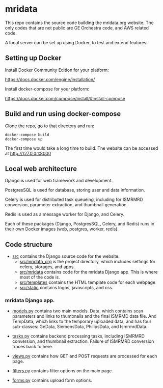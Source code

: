 # mridata

This repo contains the source code building the mridata.org website. The only codes that are not public are GE Orchestra code, and AWS related code.

A local server can be set up using Docker, to test and extend features.

## Setting up Docker

Install Docker Community Edition for your platform:

https://docs.docker.com/engine/installation/

Install docker-compose for your platform:

https://docs.docker.com/compose/install/#install-compose

## Build and run using docker-compose

Clone the repo, go to that directory and run:

	docker-compose build
	docker-compose up
	
The first time would take a long time to build.
The website can be accessed at http://127.0.0.1:8000

## Local web architecture

Django is used for web framework and development. 

PostgresSQL is used for database, storing user and data information. 

Celery is used for distributed task queueing, including for ISMRMRD conversion, parameter extraction, and thumbnail generation. 

Redis is used as a message worker for Django, and Celery.

Each of these packages (Django, PostgresSQL, Celery, and Redis) runs in their own Docker images (web, postgres, worker, redis). 

## Code structure

- [src](src) contains the Django source code for the website. 
	- [src/mridata_org](src/mridata_org) is the project directory, which includes settings for celery, storages, and apps.
	- [src/mridata](src/mridata) contains code for the mridata Django app. This is where most of the code is.
	- [src/templates](src/templates) contains the HTML template code for each webpage.
	- [src/static](src/static) contains logos, javascripts, and css.

### mridata Django app.

- [models.py](src/mridata/models.py) contains two main models. Data, which contains scan parameters and links to thumbnails and the final ISMRMD data file. And TempData, which links to the temporary uploaded data, and has four sub-classes: GeData, SiemensData, PhilipsData, and IsmrmrdData.

- [tasks.py](src/mridata/tasks.py) contains backend processing tasks, including ISMRMRD conversion, and thumbnail extraction. Failure of ISMRMRD conversion traces back to here.

- [views.py](src/mridata/views.py) contains how GET and POST requests are processed for each page.

- [filters.py](src/mridata/filters.py) contains filter options on the main page.

- [forms.py](src/mridata/forms.py) contains upload form options.
